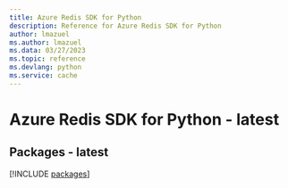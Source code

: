 ```yaml
---
title: Azure Redis SDK for Python
description: Reference for Azure Redis SDK for Python
author: lmazuel
ms.author: lmazuel
ms.data: 03/27/2023
ms.topic: reference
ms.devlang: python
ms.service: cache
---
```

# Azure Redis SDK for Python - latest
## Packages - latest
[!INCLUDE [packages](redis-index.md)]